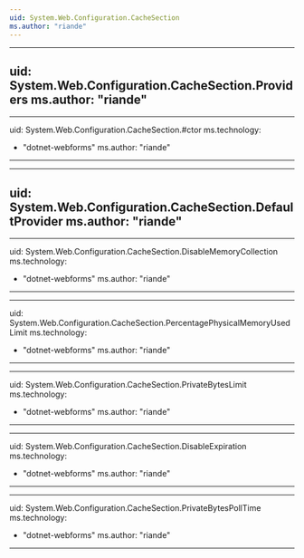 ```yaml
---
uid: System.Web.Configuration.CacheSection
ms.author: "riande"
---
```


---
uid: System.Web.Configuration.CacheSection.Providers
ms.author: "riande"
---

---
uid: System.Web.Configuration.CacheSection.#ctor
ms.technology: 
  - "dotnet-webforms"
ms.author: "riande"
---

---
uid: System.Web.Configuration.CacheSection.DefaultProvider
ms.author: "riande"
---

---
uid: System.Web.Configuration.CacheSection.DisableMemoryCollection
ms.technology: 
  - "dotnet-webforms"
ms.author: "riande"
---

---
uid: System.Web.Configuration.CacheSection.PercentagePhysicalMemoryUsedLimit
ms.technology: 
  - "dotnet-webforms"
ms.author: "riande"
---

---
uid: System.Web.Configuration.CacheSection.PrivateBytesLimit
ms.technology: 
  - "dotnet-webforms"
ms.author: "riande"
---

---
uid: System.Web.Configuration.CacheSection.DisableExpiration
ms.technology: 
  - "dotnet-webforms"
ms.author: "riande"
---

---
uid: System.Web.Configuration.CacheSection.PrivateBytesPollTime
ms.technology: 
  - "dotnet-webforms"
ms.author: "riande"
---
